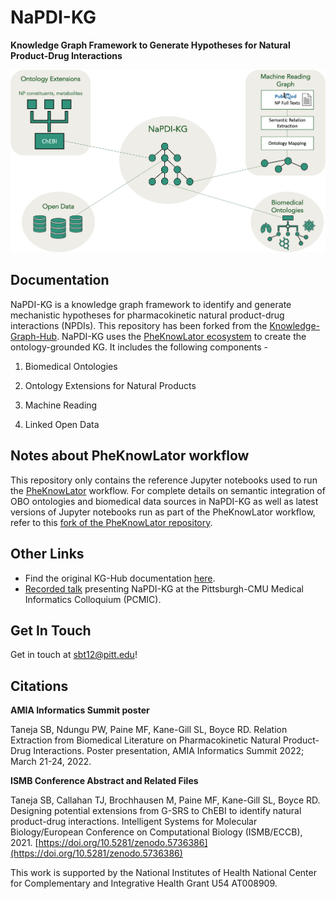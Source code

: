 NaPDI-KG
================================================
**Knowledge Graph Framework to Generate Hypotheses for Natural Product-Drug Interactions**

![KG-Framework](images/graphical_abstract.png)

Documentation
------------------------------------------------

NaPDI-KG is a knowledge graph framework to identify and generate mechanistic hypotheses for pharmacokinetic natural product-drug interactions (NPDIs). This repository has been forked from the [Knowledge-Graph-Hub](https://github.com/Knowledge-Graph-Hub). NaPDI-KG uses the [PheKnowLator ecosystem](https://github.com/callahantiff/PheKnowLator) to create the ontology-grounded KG. It includes the following components -

1. Biomedical Ontologies

2. Ontology Extensions for Natural Products

3. Machine Reading

4. Linked Open Data

Notes about PheKnowLator workflow
------------------------------------------------

This repository only contains the reference Jupyter notebooks used to run the [PheKnowLator](https://github.com/callahantiff/PheKnowLator) workflow. For complete details on semantic integration of OBO ontologies and biomedical data sources in NaPDI-KG as well as latest versions of Jupyter notebooks run as part of the PheKnowLator workflow, refer to this [fork of the PheKnowLator repository](https://github.com/sanyabt/PheKnowLator/tree/pheknowlator-sbt).

Other Links
------------------------------------------------

* Find the original KG-Hub documentation [here](https://github.com/sanyabt/napdi-kg/blob/master/README-KG-Hub.md).
* [Recorded talk](https://pitt.hosted.panopto.com/Panopto/Pages/Viewer.aspx?id=a65ba3b6-3680-4b1f-ac34-adf301405b94) presenting NaPDI-KG at the Pittsburgh-CMU Medical Informatics Colloquium (PCMIC).

Get In Touch
------------------------------------------------

Get in touch at <sbt12@pitt.edu>!


Citations
------------------------------------------------

**AMIA Informatics Summit poster**

Taneja SB, Ndungu PW, Paine MF, Kane-Gill SL, Boyce RD. Relation Extraction from Biomedical Literature on Pharmacokinetic Natural Product-Drug Interactions. Poster presentation, AMIA Informatics Summit 2022; March 21-24, 2022.

**ISMB Conference Abstract and Related Files**

Taneja SB, Callahan TJ, Brochhausen M, Paine MF, Kane-Gill SL, Boyce RD. Designing potential extensions from G-SRS to ChEBI to identify natural product-drug interactions. Intelligent Systems for Molecular Biology/European Conference on Computational Biology (ISMB/ECCB), 2021. [https://doi.org/10.5281/zenodo.5736386](https://doi.org/10.5281/zenodo.5736386)

This work is supported by the National Institutes of Health National Center for Complementary and Integrative Health Grant U54 AT008909.